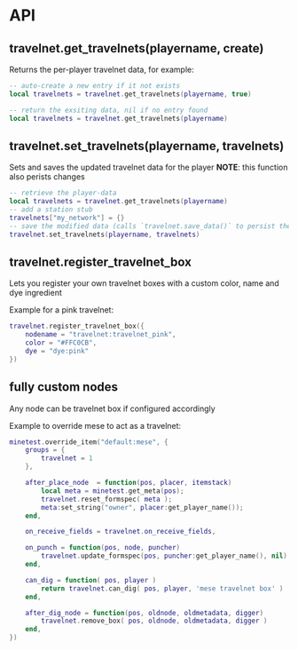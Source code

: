 # API

## travelnet.get_travelnets(playername, create)

Returns the per-player travelnet data, for example:

```lua
-- auto-create a new entry if it not exists
local travelnets = travelnet.get_travelnets(playername, true)

-- return the exsiting data, nil if no entry found
local travelnets = travelnet.get_travelnets(playername)
```

## travelnet.set_travelnets(playername, travelnets)

Sets and saves the updated travelnet data for the player
**NOTE**: this function also perists changes

```lua
-- retrieve the player-data
local travelnets = travelnet.get_travelnets(playername)
-- add a station stub
travelnets["my_network"] = {}
-- save the modified data (calls `travelnet.save_data()` to persist the data)
travelnet.set_travelnets(playername, travelnets)
```

## travelnet.register_travelnet_box

Lets you register your own travelnet boxes with a custom color, name and dye ingredient

Example for a pink travelnet:
```lua
travelnet.register_travelnet_box({
	nodename = "travelnet:travelnet_pink",
	color = "#FFC0CB",
	dye = "dye:pink"
})
```

## fully custom nodes

Any node can be travelnet box if configured accordingly

Example to override mese to act as a travelnet:
```lua
minetest.override_item("default:mese", {
	groups = {
		travelnet = 1
	},

	after_place_node  = function(pos, placer, itemstack)
		local meta = minetest.get_meta(pos);
		travelnet.reset_formspec( meta );
		meta:set_string("owner", placer:get_player_name());
	end,

	on_receive_fields = travelnet.on_receive_fields,

	on_punch = function(pos, node, puncher)
		travelnet.update_formspec(pos, puncher:get_player_name(), nil)
	end,

	can_dig = function( pos, player )
		return travelnet.can_dig( pos, player, 'mese travelnet box' )
	end,

	after_dig_node = function(pos, oldnode, oldmetadata, digger)
		travelnet.remove_box( pos, oldnode, oldmetadata, digger )
	end,
})
```
